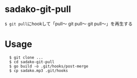 # sadako-git-pull

`$ git pull`にhookして「pull〜 git pull〜 git pull〜」を再生する

# Usage

```
  $ git clone ...
  $ cd sadako-git-pull
  $ go build -o .git/hooks/post-merge
  $ cp sadako.mp3 .git/hooks
```
